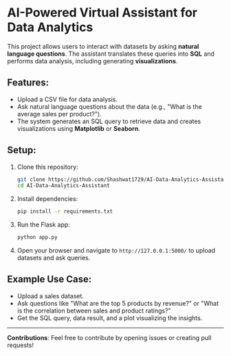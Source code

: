 
# AI-Powered Virtual Assistant for Data Analytics

This project allows users to interact with datasets by asking **natural language questions**. The assistant translates these queries into **SQL** and performs data analysis, including generating **visualizations**.

## Features:
- Upload a CSV file for data analysis.
- Ask natural language questions about the data (e.g., "What is the average sales per product?").
- The system generates an SQL query to retrieve data and creates visualizations using **Matplotlib** or **Seaborn**.

## Setup:

1. Clone this repository:
   ```bash
   git clone https://github.com/Shashwat1729/AI-Data-Analytics-Assistant.git
   cd AI-Data-Analytics-Assistant
   ```

2. Install dependencies:
   ```bash
   pip install -r requirements.txt
   ```

3. Run the Flask app:
   ```bash
   python app.py
   ```

4. Open your browser and navigate to `http://127.0.0.1:5000/` to upload datasets and ask queries.

## Example Use Case:
- Upload a sales dataset.
- Ask questions like "What are the top 5 products by revenue?" or "What is the correlation between sales and product ratings?"
- Get the SQL query, data result, and a plot visualizing the insights.

---

**Contributions**:
Feel free to contribute by opening issues or creating pull requests!

